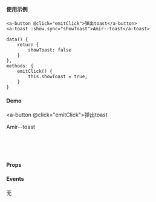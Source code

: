 <docs-header :active="headerActive"></docs-header>

<div class="docs-container">
	<docs-sidebar :active="sidebarActive"></docs-sidebar>
	<div class="docs-content">
	

#### 使用示例

	<a-button @click="emitClick">弹出toast</a-button>
	<a-toast :show.sync="showToast">Amir--toast</a-toast>

	data() {
		return {
			showToast: false
		}
	},
	methods: {
		emitClick() {
			this.showToast = true;
		}
	}

#### Demo

<a-button @click="emitClick">弹出toast</a-button>
<div class="toast-container">
	<a-toast :show.sync="showToast">Amir--toast</a-toast>
</div>

#### Props


<a-table :tableData="tableData" :tableHead="tableHead"></a-table>

#### Events

无



<script>
	import Head from '../../common/table.js'
	export default {
		data() {
			return {
				sidebarActive: '/#/docs/toast',
				headerActive: 'docs',
				showToast: false,
				tableData: [
					{
						name: "show",
						description: "是否展示",
						type: "Boolean",
						necessary: "是",
						double: "是",
						default: "false"
					},
					{
						name: "time",
						description: "消失间隔时间(单位秒)",
						type: "Number",
						necessary: "否",
						double: "否",
						default: "2"
					}
				],
				tableHead: Head.propHead
			}
		},
		methods: {
			emitClick() {
				this.showToast = true;
			}
		}
	}
</script>

<style lang="less">
	.toast-container {
		position: relative;
		width:100%;
		height: 80px;
	}
</style>

</div>
</div>